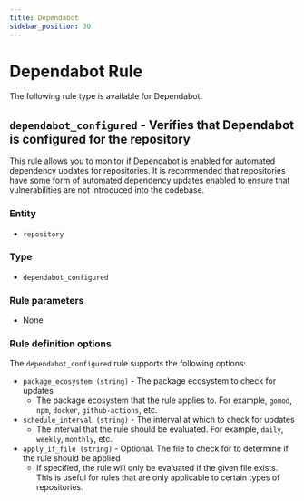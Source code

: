 ```yaml
---
title: Dependabot
sidebar_position: 30
---
```


# Dependabot Rule

The following rule type is available for Dependabot.

## `dependabot_configured` - Verifies that Dependabot is configured for the repository

This rule allows you to monitor if Dependabot is enabled for automated dependency updates for repositories.
It is recommended that repositories have some form of automated dependency updates enabled
to ensure that vulnerabilities are not introduced into the codebase.

### Entity
- `repository`

### Type
- `dependabot_configured`

### Rule parameters
- None

### Rule definition options

The `dependabot_configured` rule supports the following options:
- `package_ecosystem (string)` - The package ecosystem to check for updates
    - The package ecosystem that the rule applies to. For example, `gomod`, `npm`, `docker`, `github-actions`, etc.
- `schedule_interval (string)` - The interval at which to check for updates
    - The interval that the rule should be evaluated. For example, `daily`, `weekly`, `monthly`, etc.
- `apply_if_file (string)` - Optional. The file to check for to determine if the rule should be applied 
    - If specified, the rule will only be evaluated if the given file exists. This is useful for rules that are only applicable to certain types of repositories.